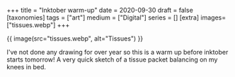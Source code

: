 +++
title = "Inktober warm-up"
date = 2020-09-30
draft =  false
[taxonomies]
tags = ["art"]
medium = ["Digital"]
series = []
[extra]
images= ["tissues.webp"]
+++

{{ image(src="tissues.webp", alt="Tissues") }}

I've not done any drawing for over year so this is a warm up before inktober starts tomorrow! A very quick sketch of a tissue packet balancing on my knees in bed.
